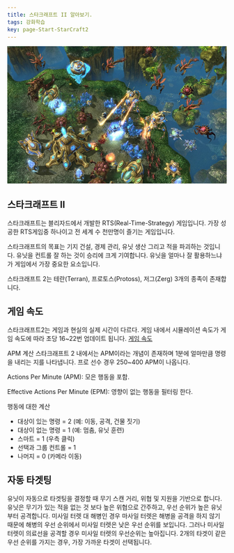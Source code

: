 ```yaml
---
title: 스타크래프트 II 알아보기.
tags: 강화학습
key: page-Start-StarCraft2
---
```


![](https://raw.githubusercontent.com/Yudonggeun/yudonggeun.github.io/master/images/2018/11/13/a.jpeg)


## 스타크래프트 II
스타크래프트는 블리자드에서 개발한 RTS(Real-Time-Strategy) 게임입니다. 가장 성공한 RTS게임중 하나이고 전 세계 수 천만명이 즐기는 게임입니다.

스타크래프트의 목표는 기지 건설, 경제 관리, 유닛 생산 그리고 적을 파괴하는 것입니다. 유닛을 컨트롤 잘 하는 것이 승리에 크게 기여합니다. 유닛을 얼마나 잘 활용하느냐가 게임에서 가장 중요한 요소입니다.

스타크래프트 2는 테란(Terran), 프로토스(Protoss), 저그(Zerg) 3개의 종족이 존재합니다.


## 게임 속도
스타크래프트2는 게임과 현실의 실제 시간이 다르다. 게임 내에서 시뮬레이션 속도가 게임 속도에 따라 초당 16~22번 업데이트 됩니다. [게임 속도](https://liquipedia.net/starcraft2/Game_Speed)

APM 계산
스타크래프트 2 내에서는 APM이라는 개념이 존재하며 1분에 얼마만큼 명령을 내리는 지를 나타냅니다. 프로 선수 경우 250~400 APM이 나옵니다.

Actions Per Minute (APM): 모은 행동을 포함.

Effective Actions Per Minute (EPM): 영향이 없는 행동을 필터링 한다.

행동에 대한 계산
- 대상이 있는 명령 = 2 (예: 이동, 공격, 건물 짓기)
- 대상이 없는 명령 = 1 (예: 멈춤, 유닛 훈련)
- 스마트 = 1 (우측 클릭)
- 선택과 그룹 컨트롤 = 1
- 나머지 = 0 (카메라 이동)


## 자동 타겟팅
유닛이 자동으로 타겟팅을 결정할 때 무기 스캔 거리, 위협 및 지원을 기반으로 합니다. 유닛은 무기가 있는 적을 없는 것 보다 높은 위협으로 간주하고, 우선 순위가 높은 유닛부터 공격합니다. 미사일 터렛 대 해병인 경우 마사일 터렛은 해병을 공격을 하지 않기 때문에 해병의 우선 순위에서 미사일 터렛은 낮은 우선 순위를 보입니다. 그러나 미사일 터렛이 의료선을 공격할 경우 미사일 터렛의 우선순위는 높아집니다. 2개의 타겟이 같은 우선 순위를 가지는 경우, 가장 가까운 타겟이 선택됩니다.